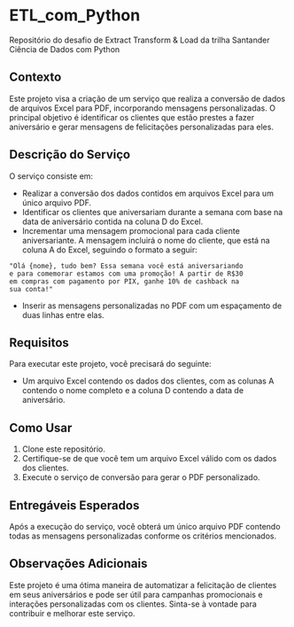 # ETL_com_Python
Repositório do desafio de Extract Transform &amp; Load da trilha Santander Ciência de Dados com Python

## Contexto

Este projeto visa a criação de um serviço que realiza a conversão de dados de arquivos Excel para PDF, incorporando mensagens personalizadas. O principal objetivo é identificar os clientes que estão prestes a fazer aniversário e gerar mensagens de felicitações personalizadas para eles.

## Descrição do Serviço

O serviço consiste em:

- Realizar a conversão dos dados contidos em arquivos Excel para um único arquivo PDF.
- Identificar os clientes que aniversariam durante a semana com base na data de aniversário contida na coluna D do Excel.
- Incrementar uma mensagem promocional para cada cliente aniversariante. A mensagem incluirá o nome do cliente, que está na coluna A do Excel, seguindo o formato a seguir:

```
"Olá {nome}, tudo bem? Essa semana você está aniversariando
e para comemorar estamos com uma promoção! A partir de R$30
em compras com pagamento por PIX, ganhe 10% de cashback na
sua conta!"
```

- Inserir as mensagens personalizadas no PDF com um espaçamento de duas linhas entre elas.

## Requisitos

Para executar este projeto, você precisará do seguinte:

- Um arquivo Excel contendo os dados dos clientes, com as colunas A contendo o nome completo e a coluna D contendo a data de aniversário.

## Como Usar

1. Clone este repositório.
2. Certifique-se de que você tem um arquivo Excel válido com os dados dos clientes.
3. Execute o serviço de conversão para gerar o PDF personalizado.

## Entregáveis Esperados

Após a execução do serviço, você obterá um único arquivo PDF contendo todas as mensagens personalizadas conforme os critérios mencionados.

## Observações Adicionais

Este projeto é uma ótima maneira de automatizar a felicitação de clientes em seus aniversários e pode ser útil para campanhas promocionais e interações personalizadas com os clientes. Sinta-se à vontade para contribuir e melhorar este serviço.
